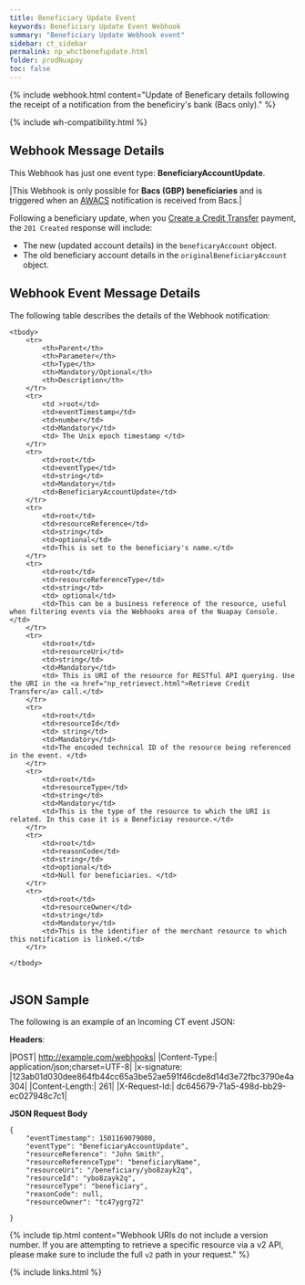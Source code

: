 ```yaml
---
title: Beneficiary Update Event
keywords: Beneficiary Update Event Webhook
summary: "Beneficiary Update Webhook event"
sidebar: ct_sidebar
permalink: np_whctbenefupdate.html
folder: prodNuapay
toc: false
---
```


{% include webhook.html content="Update of Beneficary details following the receipt of a notification from the beneficiry's bank (Bacs only)." %}

{% include wh-compatibility.html %}

## Webhook Message Details

This Webhook has just one event type: <b>BeneficiaryAccountUpdate</b>.

|This Webhook is only possible for **Bacs (GBP) beneficiaries** and is triggered when an <a href="#" data-toggle="tooltip" data-original-title="{{site.data.glossary.awacs}}">AWACS</a> notification is received from Bacs.|

Following a beneficiary update, when you [Create a Credit Transfer](np_createct.html) payment, the `201 Created` response will include:

* The new (updated account details) in the `beneficaryAccount` object.
* The old beneficiary account details in the `originalBeneficiaryAccount` object.


## Webhook Event Message Details

<p>
	The following table describes the details of the Webhook notification:</p>
<table cellspacing="0">

	<tbody>
		<tr>
			<th>Parent</th>
			<th>Parameter</th>
			<th>Type</th>
			<th>Mandatory/Optional</th>
			<th>Description</th>
		</tr>
		<tr>
			<td >root</td>
			<td>eventTimestamp</td>
			<td>number</td>
			<td>Mandatory</td>
			<td> The Unix epoch timestamp </td>
		</tr>
		<tr>
			<td>root</td>
			<td>eventType</td>
			<td>string</td>
			<td>Mandatory</td>
			<td>BeneficiaryAccountUpdate</td>
		</tr>		
		<tr>
			<td>root</td>
			<td>resourceReference</td>
			<td>string</td>
			<td>optional</td>
			<td>This is set to the beneficiary's name.</td>
		</tr>
		<tr>
			<td>root</td>
			<td>resourceReferenceType</td>
			<td>string</td>
			<td> optional</td>
			<td>This can be a business reference of the resource, useful when filtering events via the Webhooks area of the Nuapay Console.</td>
		</tr>
		<tr>
			<td>root</td>
			<td>resourceUri</td>
			<td>string</td>
			<td>Mandatory</td>
			<td> This is URI of the resource for RESTful API querying. Use the URI in the <a href="np_retrievect.html">Retrieve Credit Transfer</a> call.</td>
		</tr>
		<tr>
			<td>root</td>
			<td>resourceId</td>
			<td> string</td>
			<td>Mandatory</td>
			<td>The encoded technical ID of the resource being referenced in the event. </td>
		</tr>
		<tr>
			<td>root</td>
			<td>resourceType</td>
			<td>string</td>
			<td>Mandatory</td>
			<td>This is the type of the resource to which the URI is related. In this case it is a Beneficiay resource.</td>
		</tr>
		<tr>
			<td>root</td>
			<td>reasonCode</td>
			<td>string</td>
			<td>optional</td>
			<td>Null for beneficiaries. </td>
		</tr>
        <tr>
			<td>root</td>
			<td>resourceOwner</td>
			<td>string</td>
			<td>Mandatory</td>
			<td>This is the identifier of the merchant resource to which this notification is linked.</td>
		</tr>   

	</tbody>
</table>

## JSON Sample

The following is an example of an Incoming CT event JSON:

<b>Headers</b>:


|POST| http://example.com/webhooks|
|Content-Type:| application/json;charset=UTF-8|
|x-signature: |123ab01d030dee864fb44cc65a3be52ae591f46cde8d14d3e72fbc3790e4a304|
|Content-Length:| 261|
|X-Request-Id:| dc645679-71a5-498d-bb29-ec027948c7c1|


<b>JSON Request Body</b>
<pre>
<code class="json">{
    "eventTimestamp": 1501169079000,
    "eventType": "BeneficiaryAccountUpdate",
    "resourceReference": "John Smith",
    "resourceReferenceType": "beneficiaryName",
    "resourceUri": "/beneficiary/ybo8zayk2q",
    "resourceId": "ybo8zayk2q",
    "resourceType": "beneficiary",
    "reasonCode": null,
    "resourceOwner": "tc47ygrg72"

}</code>
</pre>

{% include tip.html content="Webhook URIs do not include a version number. If you are attempting to retrieve a specific resource via a v2 API, please make sure to include the full `v2` path in your request." %}


{% include links.html %}
